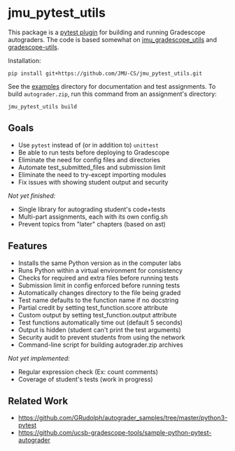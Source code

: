 # jmu_pytest_utils

This package is a [pytest plugin][1] for building and running Gradescope autograders.
The code is based somewhat on [jmu_gradescope_utils][2] and [gradescope-utils][3].

Installation:

    pip install git+https://github.com/JMU-CS/jmu_pytest_utils.git

See the [examples](examples) directory for documentation and test assignments.
To build `autograder.zip`, run this command from an assignment's directory:

    jmu_pytest_utils build

[1]: https://docs.pytest.org/en/stable/how-to/plugins.html
[2]: https://github.com/JMU-CS/jmu_python_gradescope_utils/
[3]: https://github.com/gradescope/gradescope-utils


## Goals

* Use `pytest` instead of (or in addition to) `unittest`
* Be able to run tests before deploying to Gradescope
* Eliminate the need for config files and directories
* Automate test_submitted_files and submission limit
* Eliminate the need to try-except importing modules
* Fix issues with showing student output and security

*Not yet finished:*

* Single library for autograding student's code+tests
* Multi-part assignments, each with its own config.sh
* Prevent topics from "later" chapters (based on ast)


## Features

* Installs the same Python version as in the computer labs
* Runs Python within a virtual environment for consistency
* Checks for required and extra files before running tests
* Submission limit in config enforced before running tests
* Automatically changes directory to the file being graded
* Test name defaults to the function name if no docstring
* Partial credit by setting test_function.score attribute
* Custom output by setting test_function.output attribute
* Test functions automatically time out (default 5 seconds)
* Output is hidden (student can't print the test arguments)
* Security audit to prevent students from using the network
* Command-line script for building autograder.zip archives

*Not yet implemented:*

* Regular expression check (Ex: count comments)
* Coverage of student's tests (work in progress)


## Related Work

* https://github.com/GRudolph/autograder_samples/tree/master/python3-pytest
* https://github.com/ucsb-gradescope-tools/sample-python-pytest-autograder
